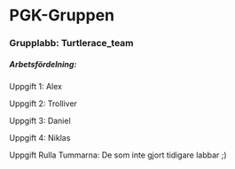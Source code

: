 PGK-Gruppen
====================

### Grupplabb: Turtlerace_team

##### Arbetsfördelning:

Uppgift 1:      Alex

Uppgift 2:      Trolliver

Uppgift 3:      Daniel

Uppgift 4:      Niklas

Uppgift Rulla Tummarna: De som inte gjort tidigare labbar ;)
